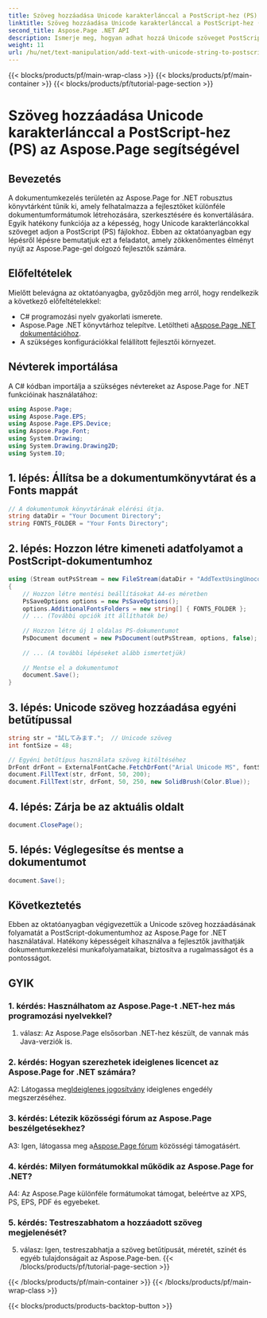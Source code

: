 ```yaml
---
title: Szöveg hozzáadása Unicode karakterlánccal a PostScript-hez (PS) az Aspose.Page segítségével
linktitle: Szöveg hozzáadása Unicode karakterlánccal a PostScript-hez (PS)
second_title: Aspose.Page .NET API
description: Ismerje meg, hogyan adhat hozzá Unicode szöveget PostScript-fájlokhoz az Aspose.Page for .NET segítségével. Fokozza a dokumentumkezelést könnyedén.
weight: 11
url: /hu/net/text-manipulation/add-text-with-unicode-string-to-postscript-ps/
---
```


{{< blocks/products/pf/main-wrap-class >}}
{{< blocks/products/pf/main-container >}}
{{< blocks/products/pf/tutorial-page-section >}}

# Szöveg hozzáadása Unicode karakterlánccal a PostScript-hez (PS) az Aspose.Page segítségével

## Bevezetés

A dokumentumkezelés területén az Aspose.Page for .NET robusztus könyvtárként tűnik ki, amely felhatalmazza a fejlesztőket különféle dokumentumformátumok létrehozására, szerkesztésére és konvertálására. Egyik hatékony funkciója az a képesség, hogy Unicode karakterláncokkal szöveget adjon a PostScript (PS) fájlokhoz. Ebben az oktatóanyagban egy lépésről lépésre bemutatjuk ezt a feladatot, amely zökkenőmentes élményt nyújt az Aspose.Page-gel dolgozó fejlesztők számára.

## Előfeltételek

Mielőtt belevágna az oktatóanyagba, győződjön meg arról, hogy rendelkezik a következő előfeltételekkel:

- C# programozási nyelv gyakorlati ismerete.
-  Aspose.Page .NET könyvtárhoz telepítve. Letöltheti a[Aspose.Page .NET dokumentációhoz](https://reference.aspose.com/page/net/).
- A szükséges konfigurációkkal felállított fejlesztői környezet.

## Névterek importálása

A C# kódban importálja a szükséges névtereket az Aspose.Page for .NET funkcióinak használatához:

```csharp
using Aspose.Page;
using Aspose.Page.EPS;
using Aspose.Page.EPS.Device;
using Aspose.Page.Font;
using System.Drawing;
using System.Drawing.Drawing2D;
using System.IO;
```

## 1. lépés: Állítsa be a dokumentumkönyvtárat és a Fonts mappát

```csharp
// A dokumentumok könyvtárának elérési útja.
string dataDir = "Your Document Directory";
string FONTS_FOLDER = "Your Fonts Directory";
```

## 2. lépés: Hozzon létre kimeneti adatfolyamot a PostScript-dokumentumhoz

```csharp
using (Stream outPsStream = new FileStream(dataDir + "AddTextUsingUnocodeString_outPS.ps", FileMode.Create))
{
    // Hozzon létre mentési beállításokat A4-es méretben
    PsSaveOptions options = new PsSaveOptions();
    options.AdditionalFontsFolders = new string[] { FONTS_FOLDER };
    // ... (További opciók itt állíthatók be)
    
    // Hozzon létre új 1 oldalas PS-dokumentumot
    PsDocument document = new PsDocument(outPsStream, options, false);
    
    // ... (A további lépéseket alább ismertetjük)
    
    // Mentse el a dokumentumot
    document.Save();
}
```

## 3. lépés: Unicode szöveg hozzáadása egyéni betűtípussal

```csharp
string str = "試してみます.";  // Unicode szöveg
int fontSize = 48;

// Egyéni betűtípus használata szöveg kitöltéséhez
DrFont drFont = ExternalFontCache.FetchDrFont("Arial Unicode MS", fontSize, FontStyle.Regular);
document.FillText(str, drFont, 50, 200);
document.FillText(str, drFont, 50, 250, new SolidBrush(Color.Blue));
```

## 4. lépés: Zárja be az aktuális oldalt

```csharp
document.ClosePage();
```

## 5. lépés: Véglegesítse és mentse a dokumentumot

```csharp
document.Save();
```

## Következtetés

Ebben az oktatóanyagban végigvezettük a Unicode szöveg hozzáadásának folyamatát a PostScript-dokumentumhoz az Aspose.Page for .NET használatával. Hatékony képességeit kihasználva a fejlesztők javíthatják dokumentumkezelési munkafolyamataikat, biztosítva a rugalmasságot és a pontosságot.

## GYIK

### 1. kérdés: Használhatom az Aspose.Page-t .NET-hez más programozási nyelvekkel?

1. válasz: Az Aspose.Page elsősorban .NET-hez készült, de vannak más Java-verziók is.

### 2. kérdés: Hogyan szerezhetek ideiglenes licencet az Aspose.Page for .NET számára?

 A2: Látogassa meg[Ideiglenes jogosítvány](https://purchase.aspose.com/temporary-license/) ideiglenes engedély megszerzéséhez.

### 3. kérdés: Létezik közösségi fórum az Aspose.Page beszélgetésekhez?

 A3: Igen, látogassa meg a[Aspose.Page fórum](https://forum.aspose.com/c/page/39) közösségi támogatásért.

### 4. kérdés: Milyen formátumokkal működik az Aspose.Page for .NET?

A4: Az Aspose.Page különféle formátumokat támogat, beleértve az XPS, PS, EPS, PDF és egyebeket.

### 5. kérdés: Testreszabhatom a hozzáadott szöveg megjelenését?

5. válasz: Igen, testreszabhatja a szöveg betűtípusát, méretét, színét és egyéb tulajdonságait az Aspose.Page-ben.
{{< /blocks/products/pf/tutorial-page-section >}}

{{< /blocks/products/pf/main-container >}}
{{< /blocks/products/pf/main-wrap-class >}}

{{< blocks/products/products-backtop-button >}}
